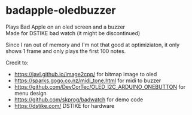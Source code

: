 # badapple-oledbuzzer
Plays Bad Apple on an oled screen and a buzzer  
Made for DSTIKE bad watch (it might be discontinued)

Since I ran out of memory and I'm not that good at optimiziaton, it only shows 1 frame and only plays the first 100 notes. 

Credit to:
* https://javl.github.io/image2cpp/ for bitmap image to oled
* https://sparks.gogo.co.nz/midi_tone.html for midi to buzzer
* https://github.com/DevCorTec/OLED_I2C_ARDUINO_ONEBUTTON for menu design
* https://github.com/skprog/badwatch for demo code
* https://dstike.com/ DSTIKE for hardware
